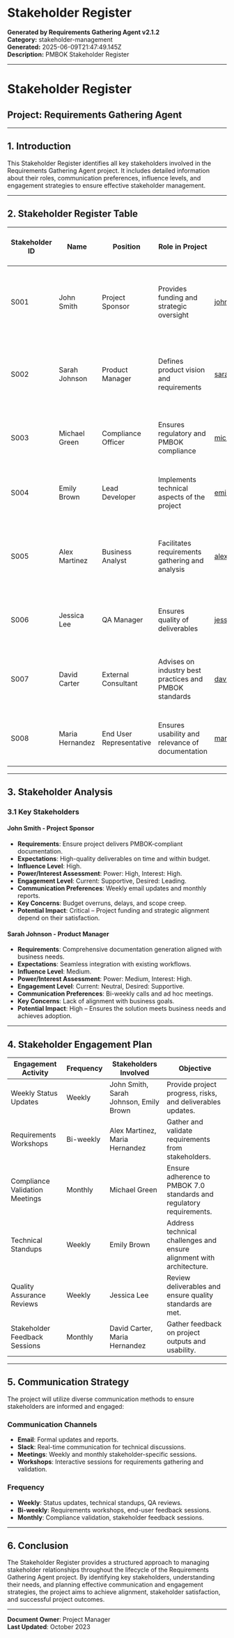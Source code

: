 # Stakeholder Register

**Generated by Requirements Gathering Agent v2.1.2**  
**Category:** stakeholder-management  
**Generated:** 2025-06-09T21:47:49.145Z  
**Description:** PMBOK Stakeholder Register

---

# Stakeholder Register  

## Project: Requirements Gathering Agent  

---

## 1. Introduction  

This Stakeholder Register identifies all key stakeholders involved in the Requirements Gathering Agent project. It includes detailed information about their roles, communication preferences, influence levels, and engagement strategies to ensure effective stakeholder management.  

---

## 2. Stakeholder Register Table  

| **Stakeholder ID** | **Name**               | **Position**              | **Role in Project**                   | **Contact Information**               | **Requirements**                                        | **Expectations**                                       | **Influence Level** | **Classification** | **Power/Interest Assessment** | **Engagement Level** | **Communication Preferences** | **Key Concerns**                                     | **Potential Impact on Project Success**    |  
|---------------------|------------------------|---------------------------|---------------------------------------|----------------------------------------|--------------------------------------------------------|-------------------------------------------------------|---------------------|--------------------|-------------------------------|---------------------|-----------------------------|---------------------------------------------------|------------------------------------------|  
| S001               | John Smith            | Project Sponsor           | Provides funding and strategic oversight | john.smith@company.com                | Ensure project delivers PMBOK-compliant documentation | High-quality deliverables on time and within budget | High                | Internal           | Power: High, Interest: High   | Current: Supportive Desired: Leading | Weekly email updates and monthly reports | Budget overruns, delays, and scope creep | Critical – Project funding and strategic alignment depend on their satisfaction |  
| S002               | Sarah Johnson         | Product Manager           | Defines product vision and requirements | sarah.johnson@company.com             | Comprehensive documentation generation aligned with business needs | Seamless integration with existing workflows       | Medium              | Internal           | Power: Medium, Interest: High | Current: Neutral Desired: Supportive | Bi-weekly calls and ad hoc meetings      | Lack of alignment with business goals    | High – Ensures the solution meets business needs and achieves adoption |  
| S003               | Michael Green         | Compliance Officer        | Ensures regulatory and PMBOK compliance | michael.green@company.com             | Adherence to PMBOK 7.0 standards and regulatory requirements | Fully compliant documentation with no errors       | Medium              | Internal           | Power: Medium, Interest: Medium | Current: Neutral Desired: Supportive | Monthly compliance check-ins             | Documentation errors and non-compliance | High – Critical for ensuring compliance and risk mitigation |  
| S004               | Emily Brown           | Lead Developer            | Implements technical aspects of the project | emily.brown@company.com               | Clear technical specifications and architecture documentation | Detailed architecture and integration guides        | Medium              | Internal           | Power: Medium, Interest: Medium | Current: Engaged Desired: Leading       | Weekly standups and Slack updates        | Ambiguous technical requirements         | High – Ensures technical feasibility and scalability |  
| S005               | Alex Martinez         | Business Analyst          | Facilitates requirements gathering and analysis | alex.martinez@company.com             | Comprehensive requirements documentation and traceability | Detailed requirements aligned with stakeholder needs | Medium              | Internal           | Power: Medium, Interest: High | Current: Supportive Desired: Leading | Weekly workshops and formal reviews      | Incomplete or misaligned requirements    | High – Ensures stakeholder needs are accurately captured and addressed |  
| S006               | Jessica Lee           | QA Manager                | Ensures quality of deliverables         | jessica.lee@company.com               | High-quality outputs that meet acceptance criteria     | Zero defects in documentation and software          | Medium              | Internal           | Power: Medium, Interest: Medium | Current: Neutral Desired: Supportive | Weekly test reports and status updates   | Quality defects and missed acceptance criteria | Medium – Ensures deliverables meet stakeholder expectations |  
| S007               | David Carter          | External Consultant       | Advises on industry best practices and PMBOK standards | david.carter@consultant.com           | Industry insights and PMBOK expertise                 | Best practices incorporated into project outputs    | Low                 | External           | Power: Low, Interest: High    | Current: Neutral Desired: Supportive | Monthly feedback sessions                 | Lack of adherence to industry standards  | Low – Provides advisory input, but not critical to project success |  
| S008               | Maria Hernandez       | End User Representative   | Ensures usability and relevance of documentation | maria.hernandez@enduser.com            | User-friendly documentation with clear instructions   | Easy-to-follow guidelines and intuitive outputs     | Low                 | External           | Power: Low, Interest: High    | Current: Neutral Desired: Supportive | Bi-weekly feedback sessions              | Poor usability and unclear instructions  | Medium – Ensures end-user satisfaction and adoption |  

---

## 3. Stakeholder Analysis  

### 3.1 Key Stakeholders  

#### **John Smith - Project Sponsor**  
- **Requirements**: Ensure project delivers PMBOK-compliant documentation.  
- **Expectations**: High-quality deliverables on time and within budget.  
- **Influence Level**: High.  
- **Power/Interest Assessment**: Power: High, Interest: High.  
- **Engagement Level**: Current: Supportive, Desired: Leading.  
- **Communication Preferences**: Weekly email updates and monthly reports.  
- **Key Concerns**: Budget overruns, delays, and scope creep.  
- **Potential Impact**: Critical – Project funding and strategic alignment depend on their satisfaction.  

#### **Sarah Johnson - Product Manager**  
- **Requirements**: Comprehensive documentation generation aligned with business needs.  
- **Expectations**: Seamless integration with existing workflows.  
- **Influence Level**: Medium.  
- **Power/Interest Assessment**: Power: Medium, Interest: High.  
- **Engagement Level**: Current: Neutral, Desired: Supportive.  
- **Communication Preferences**: Bi-weekly calls and ad hoc meetings.  
- **Key Concerns**: Lack of alignment with business goals.  
- **Potential Impact**: High – Ensures the solution meets business needs and achieves adoption.  

---

## 4. Stakeholder Engagement Plan  

| **Engagement Activity**         | **Frequency**        | **Stakeholders Involved**           | **Objective**                                |  
|----------------------------------|----------------------|--------------------------------------|----------------------------------------------|  
| Weekly Status Updates            | Weekly              | John Smith, Sarah Johnson, Emily Brown | Provide project progress, risks, and deliverables updates. |  
| Requirements Workshops           | Bi-weekly           | Alex Martinez, Maria Hernandez        | Gather and validate requirements from stakeholders. |  
| Compliance Validation Meetings   | Monthly             | Michael Green                         | Ensure adherence to PMBOK 7.0 standards and regulatory requirements. |  
| Technical Standups               | Weekly              | Emily Brown                           | Address technical challenges and ensure alignment with architecture. |  
| Quality Assurance Reviews        | Weekly              | Jessica Lee                           | Review deliverables and ensure quality standards are met. |  
| Stakeholder Feedback Sessions    | Monthly             | David Carter, Maria Hernandez         | Gather feedback on project outputs and usability. |  

---

## 5. Communication Strategy  

The project will utilize diverse communication methods to ensure stakeholders are informed and engaged:  

### **Communication Channels**  
- **Email**: Formal updates and reports.  
- **Slack**: Real-time communication for technical discussions.  
- **Meetings**: Weekly and monthly stakeholder-specific sessions.  
- **Workshops**: Interactive sessions for requirements gathering and validation.  

### **Frequency**  
- **Weekly**: Status updates, technical standups, QA reviews.  
- **Bi-weekly**: Requirements workshops, end-user feedback sessions.  
- **Monthly**: Compliance validation, stakeholder feedback sessions.  

---

## 6. Conclusion  

The Stakeholder Register provides a structured approach to managing stakeholder relationships throughout the lifecycle of the Requirements Gathering Agent project. By identifying key stakeholders, understanding their needs, and planning effective communication and engagement strategies, the project aims to achieve alignment, stakeholder satisfaction, and successful project outcomes.  

---  

**Document Owner**: Project Manager  
**Last Updated**: October 2023  
